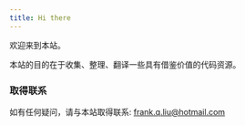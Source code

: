 ```yaml
---
title: Hi there
---
```


欢迎来到本站。

本站的目的在于收集、整理、翻译一些具有借鉴价值的代码资源。

### 取得联系

如有任何疑问，请与本站取得联系: <frank.q.liu@hotmail.com>

